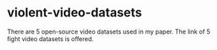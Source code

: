 # violent-video-datasets
There are 5 open-source video datasets used in my paper.
The link of 5 fight video datasets is offered.
